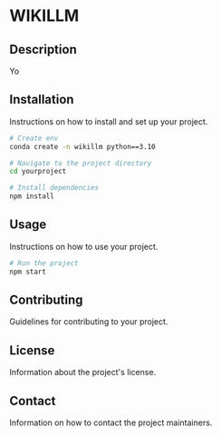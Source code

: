 # WIKILLM

## Description
Yo
## Installation
Instructions on how to install and set up your project.

```bash
# Create env
conda create -n wikillm python==3.10

# Navigate to the project directory
cd yourproject

# Install dependencies
npm install
```

## Usage
Instructions on how to use your project.

```bash
# Run the project
npm start
```

## Contributing
Guidelines for contributing to your project.

## License
Information about the project's license.

## Contact
Information on how to contact the project maintainers.
